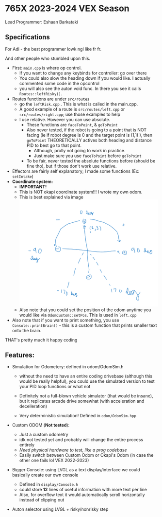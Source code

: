 # 765X 2023-2024 VEX Season

Lead Programmer: Eshaan Barkataki

## Specifications
For Adi - the best programmer lowk ngl like fr fr.

And other people who stumbled upon this.

* First: `main.cpp` is where op control. 
    * If you want to change any keybinds for controller: go over there
    * You could also slow the heading down if you would like. I actually commented some code in the opcontrol
    * you will also see the auton void func. In there you see it calls `Routes::leftRisky()`.
* Routes functions are under `src/routes`
    * go the `leftRisk.cpp` . This is what is called in the main.cpp.
    * A good example of a route is `src/routes/left.cpp` or `src/routes/right.cpp`; use those examples to help
    * I use relative. However you can use absolute.
        * These functions are `faceToPoint`, & `goToPoint`
        * Also never tested, if the robot is going to a point that is NOT facing (ie if robot degree is 0 and the target point is (1,1) ), then `goToPoint` THEORETICALLY actives both heading and distance PID to best go to that point.
            * Although, prolly not going to work in practice.
            * Just make sure you use `faceToPoint` before `goToPoint`
        * To be fair, never tested the absolute functions before (should be fine tho), but if those don't work use relative.
* Effectors are fairly self explanatory; I made some functions (Ex: `setIntake`)
* **Coordinate system:**
    * **IMPORTANT!**
    * This is NOT okapi coordinate system!!! I wrote my own odom. 
    * This is best explained via image
    <img src="./Odom.png"></img>
    * Also note that you could set the position of the odom anytime you would like via `OdomCustom::setPos`. This is used in `left.cpp`
* Also note that if you want to print something, you use `Console::printBrain()` - this is a custom function that prints smaller text onto the brain.

THAT's pretty much it happy coding

## Features: 

* Simulation for Odometery: defined in odom/OdomSim.h
    * without the need to have an entire coding drivebase (although this would be really helpful), you could use the simulated version to test your PID loop functions or what not
    
    * Definitely not a full-blown vehicle simulator (that would be insane), but it replicates arcade drive somewhat (with acceleration and decelleration)

    * Very deterministic simulation! Defined in `odom/OdomSim.hpp`

* Custom ODOM (**Not tested**):
    * Just a custom odometry 
    * idk not tested yet and probably will change the entire process entirely
    * *Need physical hardware to test, like a prog codebase*
    * Easily switch between Custom Odom or Okapi's Odom (in case the other one fails lol VEX 2022-2023)

* Bigger Console: using LVGL as a text display/interface we could basically create our own console
    * Defined in `display/Console.h`
    * could store **12** lines of useful information with more text per line 
    * Also, for overflow text it would automatically scroll horizontally instead of clipping out

* Auton selector using LVGL + risky/nonrisky step
